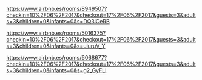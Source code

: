 https://www.airbnb.es/rooms/8949507?checkin=10%2F06%2F2017&checkout=17%2F06%2F2017&guests=3&adults=3&children=0&infants=0&s=DQ3iCeRB

https://www.airbnb.es/rooms/5016375?checkin=10%2F06%2F2017&checkout=17%2F06%2F2017&guests=3&adults=3&children=0&infants=0&s=uluruV_Y

https://www.airbnb.es/rooms/6068677?checkin=10%2F06%2F2017&checkout=17%2F06%2F2017&guests=3&adults=3&children=0&infants=0&s=g2_GyFLl

